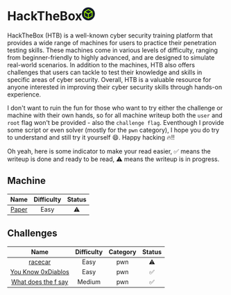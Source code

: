 <h1>HackTheBox<a href=https://www.hackthebox.com/><img src="htb-logo.png" width=30px><a/></h1>

HackTheBox (HTB) is a well-known cyber security training platform that provides a wide range of machines for users to practice their penetration testing skills. These machines come in various levels of difficulty, ranging from beginner-friendly to highly advanced, and are designed to simulate real-world scenarios. In addition to the machines, HTB also offers challenges that users can tackle to test their knowledge and skills in specific areas of cyber security. Overall, HTB is a valuable resource for anyone interested in improving their cyber security skills through hands-on experience.

I don't want to ruin the fun for those who want to try either the challenge or machine with their own hands, so for all machine writeup both the `user` and `root` flag won't be provided - also the `challenge flag`. Eventhough I provide some script or even solver (mostly for the `pwn` category), I hope you do try to understand and still try it yourself :smile:. Happy hacking :fire:!!

Oh yeah, here is some indicator to make your read easier,
:white_check_mark: means the writeup is done and ready to be read, :warning: means the writeup is in progress.

## Machine

| **Name** | **Difficulty** | **Status** | 
| :---: | :---: | :---: |
| [Paper](./Box/Paper/) | Easy | :warning: | 

## Challenges

| **Name** | **Difficulty** | **Category** |**Status** |
| :---: | :---: | :---: | :---: |
| [racecar]() | Easy | pwn | :warning: |
| [You Know 0xDiablos](./Challenges/You%20Know%200xDiablos/) | Easy | pwn | :white_check_mark: |
| [What does the f say]() | Medium | pwn | :white_check_mark: |